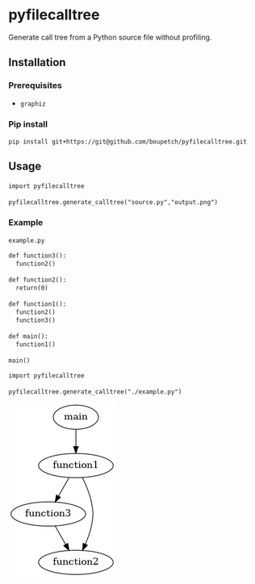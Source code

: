 # pyfilecalltree

Generate call tree from a Python source file without profiling.

## Installation

### Prerequisites

* `graphiz`

### Pip install

```
pip install git+https://git@github.com/boupetch/pyfilecalltree.git
```

## Usage

```
import pyfilecalltree

pyfilecalltree.generate_calltree("source.py","output.png")
```

### Example

`example.py`
```
def function3():
  function2()

def function2():
  return(0)

def function1():
  function2()
  function3()

def main():
  function1()
  
main()
```

```
import pyfilecalltree
    
pyfilecalltree.generate_calltree("./example.py") 
```

![example calltree result](calltree.png)

